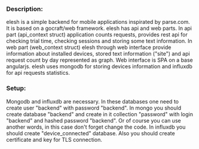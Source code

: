 <h3>Description:</h3>
elesh is a simple backend for mobile applications inspirated by parse.com. It is based on a gocraft/web framework. elesh has api and web parts. In api part (api_context struct) application counts requests, provides rest api for checking trial time, checking sessions and storing some text information. In web part (web_context struct) elesh through web interface provide information about installed devices, stored text information ("site") and api request count by day represented as graph. Web interface is SPA on a base angularjs. elesh uses mongodb for storing devices information and influxdb for api requests statistics.

<h3>Setup:</h3>
Mongodb and influxdb are necessary. In these databases one need to create user "backend" with password "backend". In mongo you should create database "backend" and create in it collection "password" with login "backend" and hashed password "backend". Or of course you can use another words, in this case don't forget change the code. In influxdb you should create "device_connected" database. Also you should create certificate and key for TLS connection. 
